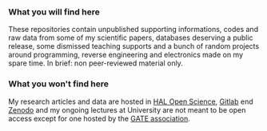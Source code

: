 ### What you will find here
These repositories contain unpublished supporting informations, codes and raw data from some of my scientific papers, databases deserving a public release, some dismissed teaching supports and a bunch of random projects around programming, reverse engineering and electronics made on my spare time. In brief: non peer-reviewed material only.

### What you won't find here
My research articles and data are hosted in [HAL Open Science](https://hal.science/search/index?q=raphael+boichot), [Gitlab](https://ttk.gricad-gitlab.univ-grenoble-alpes.fr/boichotr) end [Zenodo](https://zenodo.org/records/6104937#.YhOpROjMLct) and my ongoing lectures at University are not meant to be open access except for one hosted by the [GATE association](https://www.transitionengineering.org/transition_engineering/).
